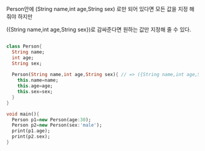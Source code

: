 Person안에 (String name,int age,String sex) 로만 되어 있다면 모든 값을 지정 해 줘야 하지만

({String name,int age,String sex})로 감싸준다면 원하는 값만 지정해 줄 수 있다.

```dart

class Person{
  String name;
  int age;
  String sex;
  
  Person(String name,int age,String sex){ // => ({String name,int age,String sex})
    this.name=name;
    this.age=age;
    this.sex=sex;
  }
}

void main(){
  Person p1=new Person(age:30);
  Person p2=new Person(sex:'male');
  print(p1.age);
  print(p2.sex);
}
```
